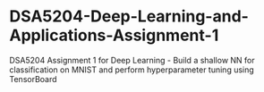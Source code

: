 # DSA5204-Deep-Learning-and-Applications-Assignment-1
DSA5204 Assignment 1 for Deep Learning - Build a shallow NN for classification on MNIST and perform hyperparameter tuning using TensorBoard
